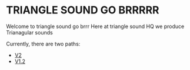 # TRIANGLE SOUND GO BRRRRR

Welcome to triangle sound go brrr
Here at triangle sound HQ we produce Trianagular sounds

Currently, there are two paths:
- [V2](https://trianglesoundplay.pages.dev/)
- [V1.2](https://trianglesoundplay.pages.dev/v1)